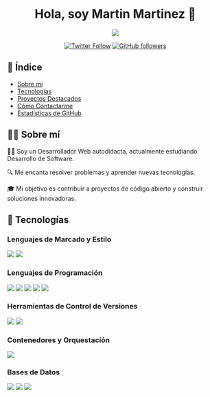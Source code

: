 <h1 align="center">Hola, soy Martin Martinez 👋</h1>

<p align="center">
  <img src="https://readme-typing-svg.herokuapp.com?font=Time+New+Roman&color=cyan&size=25&center=true&vCenter=true&width=600&height=100&lines=Desarrollador+Web+Autodidacta,;Estudiante+de+Desarrollo+de+Software,;Aficionado+de+la+Musica,;Aprendiz+activo/investigador,;Amante+de+aprender+cosas+nuevas...❤️">
</p>

<p align="center">
  <a href="https://twitter.com/yourhandle"><img alt="Twitter Follow" src="https://img.shields.io/twitter/follow/yourhandle?style=social"></a>
  <a href="https://github.com/Martin271322"><img alt="GitHub followers" src="https://img.shields.io/github/followers/yourusername?label=Follow%20on%20GitHub&style=social"></a>
</p>

## 📑 Índice

- [Sobre mí](#-sobre-mí)
- [Tecnologías](#-tecnologías)
- [Proyectos Destacados](#-proyectos-destacados)
- [Cómo Contactarme](#-cómo-contactarme)
- [Estadísticas de GitHub](#-estadísticas-de-github)

## 🙋‍♂️ Sobre mí

👨‍💻 Soy un Desarrollador Web autodidacta, actualmente estudiando Desarrollo de Software.

🔍 Me encanta resolver problemas y aprender nuevas tecnologías.

🎓 Mi objetivo es contribuir a proyectos de código abierto y construir soluciones innovadoras.
<!--
## 🔧 Tecnologías
<!-- Badges -->
<!--
<p align="center">
  <img src="https://img.shields.io/badge/-HTML5-E34F26?style=flat&logo=html5&logoColor=white">
  <img src="https://img.shields.io/badge/-CSS3-1572B6?style=flat&logo=css3&logoColor=white">
  <img src="https://img.shields.io/badge/-Python-3776AB?style=flat&logo=python&logoColor=white">
  <img src="https://img.shields.io/badge/-PHP-777BB4?style=flat&logo=php&logoColor=white">
  <img src="https://img.shields.io/badge/-Git-F05032?style=flat&logo=git&logoColor=white">
  <img src="https://img.shields.io/badge/-GitHub-181717?style=flat&logo=github&logoColor=white">
  <img src="https://img.shields.io/badge/-Docker-2496ED?style=flat&logo=docker&logoColor=white">
  <img src="https://img.shields.io/badge/-MySQL-4479A1?style=flat&logo=mysql&logoColor=white">
  <!-- otros badges -->
</p>




## 🔧 Tecnologías

### Lenguajes de Marcado y Estilo
<p>
  <img src="https://img.shields.io/badge/-HTML5-E34F26?style=flat&logo=html5&logoColor=white">
  <img src="https://img.shields.io/badge/-CSS3-1572B6?style=flat&logo=css3&logoColor=white">
</p>

### Lenguajes de Programación
<p>
  <img src="https://img.shields.io/badge/-PHP-777BB4?style=flat&logo=php&logoColor=white">
  <img src="https://img.shields.io/badge/-Java-007396?style=flat&logo=java&logoColor=white">
  <img src="https://img.shields.io/badge/-Visual%20Basic-5D2B97?style=flat&logo=microsoft&logoColor=white">
  <img src="https://img.shields.io/badge/-Python-3776AB?style=flat&logo=python&logoColor=white">
  <img src="https://img.shields.io/badge/-MQL5-FF7F00?style=flat&logo=metatrader&logoColor=white">
</p>


### Herramientas de Control de Versiones
<p>
  <img src="https://img.shields.io/badge/-Git-F05032?style=flat&logo=git&logoColor=white">
  <img src="https://img.shields.io/badge/-GitHub-181717?style=flat&logo=github&logoColor=white">
</p>

### Contenedores y Orquestación
<p>
  <img src="https://img.shields.io/badge/-Docker-2496ED?style=flat&logo=docker&logoColor=white">
</p>

### Bases de Datos
<p>
  <img src="https://img.shields.io/badge/-MySQL-4479A1?style=flat&logo=mysql&logoColor=white">
  <img src="https://img.shields.io/badge/-SQL%20Server-CC2927?style=flat&logo=microsoft-sql-server&logoColor=white">
  <img src="https://img.shields.io/badge/-PostgreSQL-336791?style=flat&logo=postgresql&logoColor=white">
</p>


<!-- Añade más categorías y badges según sea necesario -->

<!--
```plaintext
- Lenguajes de Programación: JavaScript, Python, Java, C++
- Frameworks: React.js, Node.js, Express.js
- Bases de Datos: MongoDB, PostgreSQL, MySQL
- Herramientas: Git, GitHub, Docker, CI/CD
-->

